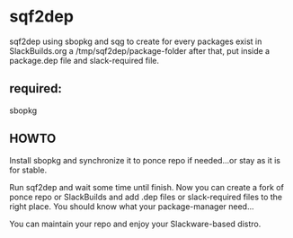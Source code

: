 # sqf2dep
sqf2dep using sbopkg and sqg to create for every packages exist in SlackBuilds.org
a /tmp/sqf2dep/package-folder after that, put inside a package.dep file and slack-required file.

## required:
sbopkg

## HOWTO
Install sbopkg and synchronize it to ponce repo if needed...or stay as it is for stable.

Run sqf2dep and wait some time until finish.
Now you can create a fork of ponce repo or SlackBuilds and add .dep files or slack-required files
to the right place. You should know what your package-manager need...

You can maintain your repo and enjoy your Slackware-based distro.
